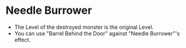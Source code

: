 # Needle Burrower

*   The Level of the destroyed monster is the original Level.
*   You can use "Barrel Behind the Door" against "Needle Burrower"'s effect.
